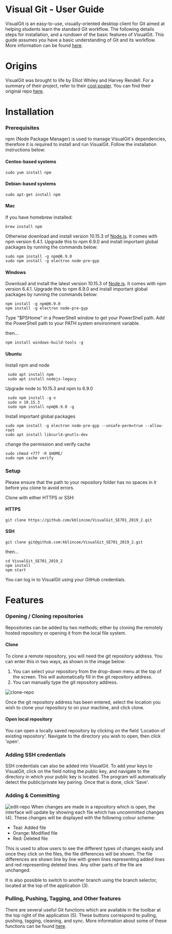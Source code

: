 # Visual Git - User Guide

VisualGit is an easy-to-use, visually-oriented desktop client for Git aimed at helping students learn the standard Git workflow. The following details steps for installation, and a rundown of the basic features of VisualGit. This guide assumes you have a basic understanding of Git and its workflow. More information can be found [here](https://guides.github.com/).

# Origins
VisualGit was brought to life by Elliot Whiley and Harvey Rendell. For a summary of their project, refer to their [cool poster](https://github.com/ElliotWhiley/VisualGit/raw/resources/visualgit-poster.pdf). You can find their original repo [here](https://github.com/ElliotWhiley/VisualGit).

# Installation

### Prerequisites

npm (Node Package Manager) is used to manage VisualGit's dependencies, therefore it is required to install and run VisualGit.
Follow the installation instructions below:

#### Centos-based systems
````
sudo yum install npm
````

#### Debian-based systems
````
sudo apt-get install npm
````

#### Mac
If you have homebrew installed:
````
brew install npm
````
Otherwise download and install version 10.15.3 of [Node.js](https://nodejs.org/en/download/). It comes with npm version 6.4.1. Upgrade this to npm 6.9.0 and install important global packages by running the commands below:
````
sudo npm install -g npm@6.9.0
sudo npm install -g electron node-pre-gyp
````

#### Windows
Download and install the latest version 10.15.3 of [Node.js](https://nodejs.org/en/download/). It comes with npm version 6.4.1. Upgrade this to npm 6.9.0 and install important global packages by running the commands below:
````
npm install -g npm@6.9.0
npm install -g electron node-pre-gyp
````
Type "$PSHome" in a PowerShell window to get your PowerShell path. Add the PowerShell path to your PATH system environment variable.

then...

````
npm install windows-build-tools -g
````

#### Ubuntu
Install npm and node
````
 sudo apt install npm
 sudo apt install nodejs-legacy
````
Upgrade node to 10.15.3 and npm to 6.9.0
````
 sudo npm install -g n
 sudo n 10.15.3
 sudo npm install npm@6.9.0 -g
 ````
 Install important global packages
 ````
 sudo npm install -g electron node-pre-gyp --unsafe-perm=true --allow-root
 sudo apt install libcurl4-gnutls-dev
 ````
 change the permission and verify cache
 ````
 sudo chmod +777 -R $HOME/
 sudo npm cache verify
````

### Setup

Please ensure that the path to your repository folder has no spaces in it before you clone to avoid errors.

Clone with either HTTPS or SSH:

#### HTTPS
````
git clone https://github.com/kblincoe/VisualGit_SE701_2019_2.git
````

#### SSH
````
git clone git@github.com:kblincoe/VisualGit_SE701_2019_2.git
````
then...

````
cd VisualGit_SE701_2019_2
npm install
npm start
````

You can log in to VisualGit using your GitHub credentials.


# Features

### Opening / Cloning repositories
Repositories can be added by two methods; either by cloning the remotely hosted repository or opening it from the local file system. 

#### Clone
To clone a remote repository, you will need the git repository address. You can enter this in two ways, as shown in the image below:
1. You can select your repository from the drop-down menu at the top of the screen. This will automatically fill in the git repository address.
2. You can manually type the git repository address.

![clone-repo](https://user-images.githubusercontent.com/32093034/55729255-e74a8f80-5a69-11e9-9e3b-1218c6107824.png)

Once the git repository address has been entered, select the location you wish to clone your repository to on your machine, and click clone.

#### Open local repository
You can open a locally saved repository by clicking on the field 'Location of existing repository'. Navigate to the directory you wish to open, then click 'open'.

### Adding SSH credentials
SSH credentials can also be added into VisualGit. To add your keys to VisualGit, click on the field noting the public key, and navigate to the directory in which your public key is located. The program will automatically detect the public/private key pairing. Once that is done, click 'Save'.

### Adding & Committing
![edit-repo](https://user-images.githubusercontent.com/32093034/55729258-e87bbc80-5a69-11e9-8be6-5e2929b6fbc9.png)
When changes are made in a repository which is open, the interface will update by showing each file which has uncommitted changes (4). These changes will be displayed with the following colour scheme:
 - Teal: Added file
 - Orange: Modified file
 - Red: Deleted file

This is used to allow users to see the different types of changes easily and once they click on the files, the file differences will be shown. The file differences are shown line by line with green lines representing added lines and red representing deleted lines. Any other parts of the file are unchanged.

It is also possible to switch to another branch using the branch selector, located at the top of the application (3).

### Pulling, Pushing, Tagging, and Other features
There are several useful Git functions which are available in the toolbar at the top right of the application (5). These buttons correspond to pulling, pushing, tagging, cleaning, and sync. More information about some of these functions can be found [here](https://guides.github.com/introduction/git-handbook/).
